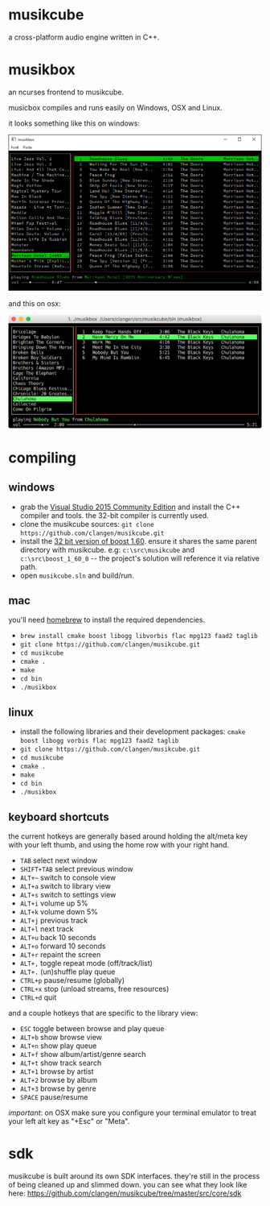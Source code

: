 # musikcube

a cross-platform audio engine written in C++.

# musikbox

an ncurses frontend to musikcube.

musicbox compiles and runs easily on Windows, OSX and Linux.

it looks something like this on windows:

![windows screenshot](/static/screenshots/windows.png?raw=true)

and this on osx:

![osx screenshot](/static/screenshots/osx.png?raw=true)

# compiling

## windows

- grab the [Visual Studio 2015 Community Edition](https://www.visualstudio.com/en-us/downloads/download-visual-studio-vs.aspx) and install the C++ compiler and tools. the 32-bit compiler is currently used. 
- clone the musikcube sources: `git clone https://github.com/clangen/musikcube.git`
- install the [32 bit version of boost 1.60](https://sourceforge.net/projects/boost/files/boost-binaries/1.60.0/boost_1_60_0-msvc-14.0-32.exe/download). ensure it shares the same parent directory with musikcube. e.g: `c:\src\musikcube` and `c:\src\boost_1_60_0` -- the project's solution will reference it via relative path.
- open `musikcube.sln` and build/run. 

## mac

you'll need [homebrew](http://brew.sh/) to install the required dependencies. 

- `brew install cmake boost libogg libvorbis flac mpg123 faad2 taglib`
- `git clone https://github.com/clangen/musikcube.git`
- `cd musikcube`
- `cmake .`
- `make`
- `cd bin`
- `./musikbox`

## linux

- install the following libraries and their development packages: `cmake boost libogg vorbis flac mpg123 faad2 taglib`
- `git clone https://github.com/clangen/musikcube.git`
- `cd musikcube`
- `cmake .`
- `make`
- `cd bin`
- `./musikbox`

## keyboard shortcuts

the current hotkeys are generally based around holding the alt/meta key with your left thumb, and using the home row with your right hand. 

- `TAB` select next window
- `SHIFT+TAB` select previous window
- `ALT+~` switch to console view
- `ALT+a` switch to library view
- `ALT+s` switch to settings view
- `ALT+i` volume up 5%
- `ALT+k` volume down 5%
- `ALT+j` previous track
- `ALT+l` next track
- `ALT+u` back 10 seconds
- `ALT+o` forward 10 seconds
- `ALT+r` repaint the screen
- `ALT+,` toggle repeat mode (off/track/list)
- `ALT+.` (un)shuffle play queue
- `CTRL+p` pause/resume (globally)
- `CTRL+x` stop (unload streams, free resources)
- `CTRL+d` quit 

and a couple hotkeys that are specific to the library view: 

- `ESC` toggle between browse and play queue
- `ALT+b` show browse view
- `ALT+n` show play queue
- `ALT+f` show album/artist/genre search
- `ALT+t` show track search
- `ALT+1` browse by artist
- `ALT+2` browse by album
- `ALT+3` browse by genre
- `SPACE` pause/resume

*important*: on OSX make sure you configure your terminal emulator to treat your left alt key as "+Esc" or "Meta".

# sdk

musikcube is built around its own SDK interfaces. they're still in the process of being cleaned up and slimmed down. you can see what they look like here: https://github.com/clangen/musikcube/tree/master/src/core/sdk
